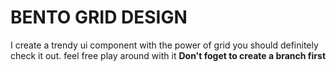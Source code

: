# BENTO GRID DESIGN <br/>

I create a trendy ui component with the power of grid you should definitely check it out.
feel free play around with it <b>Don't foget to create a branch first</b>
